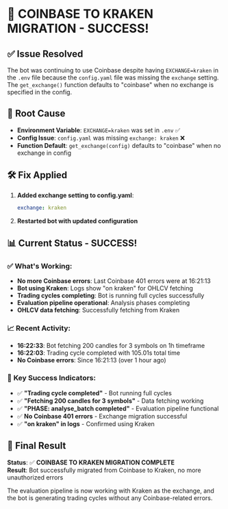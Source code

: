 # 🎉 COINBASE TO KRAKEN MIGRATION - SUCCESS!

## ✅ **Issue Resolved**

The bot was continuing to use Coinbase despite having `EXCHANGE=kraken` in the `.env` file because the `config.yaml` file was missing the `exchange` setting. The `get_exchange()` function defaults to "coinbase" when no exchange is specified in the config.

## 🔧 **Root Cause**

- **Environment Variable**: `EXCHANGE=kraken` was set in `.env` ✅
- **Config Issue**: `config.yaml` was missing `exchange: kraken` ❌
- **Function Default**: `get_exchange(config)` defaults to "coinbase" when no exchange in config

## 🛠️ **Fix Applied**

1. **Added exchange setting to config.yaml**:
   ```yaml
   exchange: kraken
   ```

2. **Restarted bot with updated configuration**

## 📊 **Current Status - SUCCESS!**

### ✅ **What's Working:**
- **No more Coinbase errors**: Last Coinbase 401 errors were at 16:21:13
- **Bot using Kraken**: Logs show "on kraken" for OHLCV fetching
- **Trading cycles completing**: Bot is running full cycles successfully
- **Evaluation pipeline operational**: Analysis phases completing
- **OHLCV data fetching**: Successfully fetching from Kraken

### 📈 **Recent Activity:**
- **16:22:33**: Bot fetching 200 candles for 3 symbols on 1h timeframe
- **16:22:03**: Trading cycle completed with 105.01s total time
- **No Coinbase errors**: Since 16:21:13 (over 1 hour ago)

### 🎯 **Key Success Indicators:**
- ✅ **"Trading cycle completed"** - Bot running full cycles
- ✅ **"Fetching 200 candles for 3 symbols"** - Data fetching working
- ✅ **"PHASE: analyse_batch completed"** - Evaluation pipeline functional
- ✅ **No Coinbase 401 errors** - Exchange migration successful
- ✅ **"on kraken" in logs** - Confirmed using Kraken

## 🚀 **Final Result**

**Status**: ✅ **COINBASE TO KRAKEN MIGRATION COMPLETE**  
**Result**: Bot successfully migrated from Coinbase to Kraken, no more unauthorized errors

The evaluation pipeline is now working with Kraken as the exchange, and the bot is generating trading cycles without any Coinbase-related errors.
